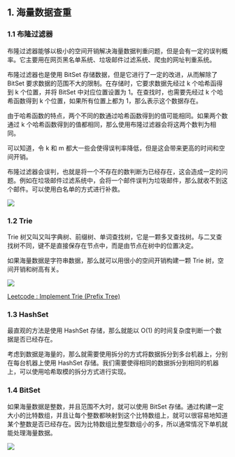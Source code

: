 ## 1. 海量数据查重
### 1.1 布隆过滤器

布隆过滤器能够以极小的空间开销解决海量数据判重问题，但是会有一定的误判概率。它主要用在网页黑名单系统、垃圾邮件过滤系统、爬虫的网址判重系统。

布隆过滤器也是使用 BitSet 存储数据，但是它进行了一定的改进，从而解除了 BitSet 要求数据的范围不大的限制。在存储时，它要求数据先经过 k 个哈希函得到 k 个位置，并将 BitSet 中对应位置设置为 1。在查找时，也需要先经过 k 个哈希函数得到 k 个位置，如果所有位置上都为 1，那么表示这个数据存在。

由于哈希函数的特点，两个不同的数通过哈希函数得到的值可能相同。如果两个数通过 k 个哈希函数得到的值都相同，那么使用布隆过滤器会将这两个数判为相同。

可以知道，令 k 和 m 都大一些会使得误判率降低，但是这会带来更高的时间和空间开销。

布隆过滤器会误判，也就是将一个不存在的数判断为已经存在，这会造成一定的问题。例如在垃圾邮件过滤系统中，会将一个邮件误判为垃圾邮件，那么就收不到这个邮件。可以使用白名单的方式进行补救。

[![](https://camo.githubusercontent.com/87f02e6278f957397ecd5eeb9dab6aa0b5d913b4/68747470733a2f2f646979636f64652e62302e7570616979756e2e636f6d2f70686f746f2f323031392f32643438306133666439616237376463643632393766353565616662373730372e706e67)](https://camo.githubusercontent.com/87f02e6278f957397ecd5eeb9dab6aa0b5d913b4/68747470733a2f2f646979636f64652e62302e7570616979756e2e636f6d2f70686f746f2f323031392f32643438306133666439616237376463643632393766353565616662373730372e706e67)

### 1.2 Trie

Trie 树又叫又叫字典树、前缀树、单词查找树，它是一颗多叉查找树。与二叉查找树不同，键不是直接保存在节点中，而是由节点在树中的位置决定。

如果海量数据是字符串数据，那么就可以用很小的空间开销构建一颗 Trie 树，空间开销和树高有关。

[![](https://camo.githubusercontent.com/1e4807a25942d096c32433a9b5d0d106385eba71/68747470733a2f2f646979636f64652e62302e7570616979756e2e636f6d2f70686f746f2f323031392f38396330396161376138373137613837326336333338323465303739333531342e706e67)](https://camo.githubusercontent.com/1e4807a25942d096c32433a9b5d0d106385eba71/68747470733a2f2f646979636f64652e62302e7570616979756e2e636f6d2f70686f746f2f323031392f38396330396161376138373137613837326336333338323465303739333531342e706e67)

[Leetcode : Implement Trie (Prefix Tree)](https://leetcode.com/problems/implement-trie-prefix-tree/description/)

### 1.3 HashSet

最直观的方法是使用 HashSet 存储，那么就能以 O(1) 的时间复杂度判断一个数据是否已经存在。

考虑到数据是海量的，那么就需要使用拆分的方式将数据拆分到多台机器上，分别在每台机器上使用 HashSet 存储。我们需要使得相同的数据拆分到相同的机器上，可以使用哈希取模的拆分方式进行实现。

### 1.4 BitSet

如果海量数据是整数，并且范围不大时，就可以使用 BitSet 存储。通过构建一定大小的比特数组，并且让每个整数都映射到这个比特数组上，就可以很容易地知道某个整数是否已经存在。因为比特数组比整型数组小的多，所以通常情况下单机就能处理海量数据。

[![](https://camo.githubusercontent.com/ace1bc864800f50b27cf850fec7e41bea78b9c84/68747470733a2f2f646979636f64652e62302e7570616979756e2e636f6d2f70686f746f2f323031392f35656434633961663363646230333236313536363339346333653532653062342e706e67)](https://camo.githubusercontent.com/ace1bc864800f50b27cf850fec7e41bea78b9c84/68747470733a2f2f646979636f64652e62302e7570616979756e2e636f6d2f70686f746f2f323031392f35656434633961663363646230333236313536363339346333653532653062342e706e67)
<!--stackedit_data:
eyJoaXN0b3J5IjpbLTExMDI0MTU1ODldfQ==
-->